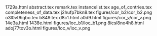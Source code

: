 1729a.html
abstract.tex
remark.tex
instancelist.tex
age_of_contries.tex
completeness_of_data.tex
j2hufp7bkn8.tex
figures/cor_b2/cor_b2.png
o3l0vt9iqbo.tex
b849.tex
d8c1.html
a0d9.html
figures/cor_v/cor_v.png
14e3a.html
1438e.html
figures/loc_b1/loc_b1.png
8icsl8no4h8.html
adoj77tov3o.html
figures/loc_v/loc_v.png